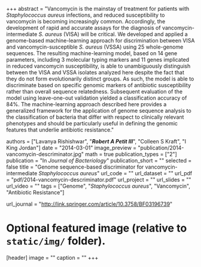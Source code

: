 +++
abstract = "Vancomycin is the mainstay of treatment for patients with *Staphylococcus aureus* infections, and reduced susceptibility to vancomycin is becoming increasingly common. Accordingly, the development of rapid and accurate assays for the diagnosis of vancomycin-intermediate *S. aureus* (VISA) will be critical. We developed and applied a genome-based machine-learning approach for discrimination between VISA and vancomycin-susceptible *S. aureus* (VSSA) using 25 whole-genome sequences. The resulting machine-learning model, based on 14 gene parameters, including 3 molecular typing markers and 11 genes implicated in reduced vancomycin susceptibility, is able to unambiguously distinguish between the VISA and VSSA isolates analyzed here despite the fact that they do not form evolutionarily distinct groups. As such, the model is able to discriminate based on specific genomic markers of antibiotic susceptibility rather than overall sequence relatedness. Subsequent evaluation of the model using leave-one-out validation yielded a classification accuracy of 84%. The machine-learning approach described here provides a generalized framework for the application of genome sequence analysis to the classification of bacteria that differ with respect to clinically relevant phenotypes and should be particularly useful in defining the genomic features that underlie antibiotic resistance."

authors = ["Lavanya Rishishwar", "***Robert A Petit III***", "Colleen S Kraft", "I King Jordan"]
date = "2014-03-01"
image_preview = "publication/2014-vancomycin-descriminator.jpg"
math = true
publication_types = ["2"]
publication = "In *Journal of Bacteriology*"
publication_short = ""
selected = false
title = "Genome sequence-based discriminator for vancomycin-intermediate *Staphylococcus aureus*"
url_code = ""
url_dataset = ""
url_pdf = "pdf/2014-vancomycin-descriminator.pdf"
url_project = ""
url_slides = ""
url_video = ""
tags = ["Genome", "*Staphylococcus aureus*", "Vancomycin", "Antibiotic Resistance"]


url_journal = "http://link.springer.com/article/10.3758/BF03196739"

# Optional featured image (relative to `static/img/` folder).
[header]
image = ""
caption = ""
+++

